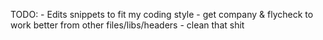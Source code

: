TODO:
    - Edits snippets to fit my coding style
    - get company & flycheck to work better from other files/libs/headers
    - clean that shit
